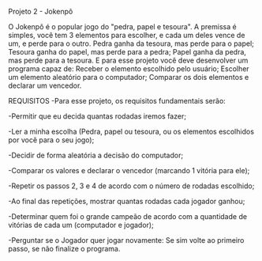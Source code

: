 Projeto 2 - Jokenpô

O Jokenpô é o popular jogo do "pedra, papel e tesoura". A premissa é simples, você tem 3 elementos para escolher, e cada um deles vence de um, e perde para o outro.
Pedra ganha da tesoura, mas perde para o papel;
Tesoura ganha do papel, mas perde para a pedra;
Papel ganha da pedra, mas perde para a tesoura.
E para esse projeto você deve desenvolver um programa capaz de:
Receber o elemento escolhido pelo usuário;
Escolher um elemento aleatório para o computador;
Comparar os dois elementos e declarar um vencedor.

REQUISITOS
-Para esse projeto, os requisitos fundamentais serão:

-Permitir que eu decida quantas rodadas iremos fazer;

-Ler a minha escolha (Pedra, papel ou tesoura, ou os elementos escolhidos por você para o seu jogo);

-Decidir de forma aleatória a decisão do computador;

-Comparar os valores e declarar o vencedor (marcando 1 vitória para ele);

-Repetir os passos 2, 3 e 4 de acordo com o número de rodadas escolhido;

-Ao final das repetições, mostrar quantas rodadas cada jogador ganhou;

-Determinar quem foi o grande campeão de acordo com a quantidade de vitórias de cada um (computador e jogador);

-Perguntar se o Jogador quer jogar novamente: Se sim volte ao primeiro passo, se não finalize o programa.
